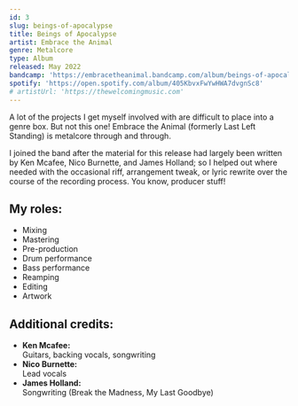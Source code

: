 ```yaml
---
id: 3
slug: beings-of-apocalypse
title: Beings of Apocalypse
artist: Embrace the Animal
genre: Metalcore
type: Album
released: May 2022
bandcamp: 'https://embracetheanimal.bandcamp.com/album/beings-of-apocalypse'
spotify: 'https://open.spotify.com/album/405KbvxFwYwHWA7dvgnSc8'
# artistUrl: 'https://thewelcomingmusic.com'
---
```


<script>
  import MulticolBlock from '$lib/MulticolBlock.svelte';
  import TextBlock from '$lib/TextBlock.svelte';
  import ReleaseImg from '$lib/ReleaseImg.svelte';
</script>

<TextBlock>

<ReleaseImg slug="beings-of-apocalypse" />

<div>

A lot of the projects I get myself involved with are difficult to place into a genre box. But not this one! Embrace the Animal (formerly Last Left Standing) is metalcore through and through.

I joined the band after the material for this release had largely been written by Ken Mcafee, Nico Burnette, and James Holland; so I helped out where needed with the occasional riff, arrangement tweak, or lyric rewrite over the course of the recording process. You know, producer stuff!

</div>

</TextBlock>

<MulticolBlock>
<TextBlock>

## My roles:

- Mixing
- Mastering
- Pre-production
- Drum performance
- Bass performance
- Reamping
- Editing
- Artwork

</TextBlock>

<TextBlock>

## Additional credits:

- **Ken Mcafee:** <br /> Guitars, backing vocals, songwriting
- **Nico Burnette:** <br /> Lead vocals
- **James Holland:** <br /> Songwriting (Break the Madness, My Last Goodbye)

</TextBlock>

</MulticolBlock>
